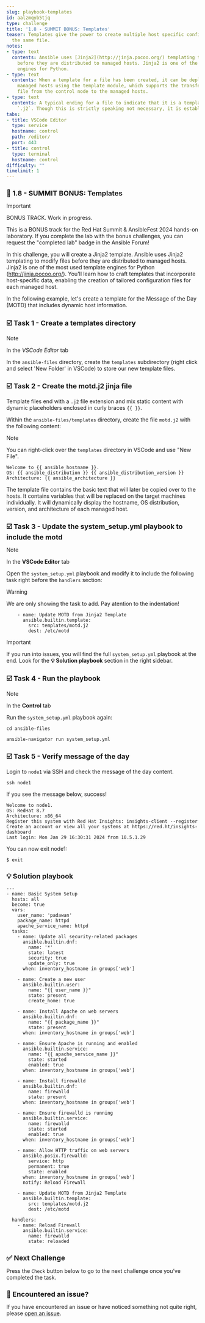 ```yaml
---
slug: playbook-templates
id: aalzmqyb5tjq
type: challenge
title: '1.8 - SUMMIT BONUS: Templates'
teaser: Templates give the power to create multiple host specific configuration from
  the same file.
notes:
- type: text
  contents: Ansible uses [Jinja2](http://jinja.pocoo.org/) templating to modify files
    before they are distributed to managed hosts. Jinja2 is one of the most used template
    engines for Python.
- type: text
  contents: When a template for a file has been created, it can be deployed to the
    managed hosts using the template module, which supports the transfer of a local
    file from the control node to the managed hosts.
- type: text
  contents: A typical ending for a file to indicate that it is a template file is
    `.j2`. Though this is strictly speaking not necessary, it is established practice.
tabs:
- title: VSCode Editor
  type: service
  hostname: control
  path: /editor/
  port: 443
- title: control
  type: terminal
  hostname: control
difficulty: ""
timelimit: 1
---
```

👋 1.8 - SUMMIT BONUS: Templates
===

> [!IMPORTANT]
> BONUS TRACK. Work in progress.

This is a BONUS track for the Red Hat Summit & AnsibleFest 2024 hands-on laboratory. If you complete the lab with the bonus challenges, you can request the "completed lab" badge in the Ansible Forum!

In this challenge, you will create a Jinja2 template. Ansible uses Jinja2 templating to modify files before they are distributed to managed hosts. Jinja2 is one of the most used template engines for Python (http://jinja.pocoo.org/). You'll learn how to craft templates that incorporate host-specific data, enabling the creation of tailored configuration files for each managed host.

In the following example, let's create a template for the Message of the Day (MOTD) that includes dynamic host information.


☑️ Task 1 - Create a templates directory
===

> [!NOTE]
> In the *VSCode Editor* tab

In the `ansible-files` directory, create the  `templates` subdirectory (right click and select 'New Folder' in VSCode) to store our new template files.

☑️ Task 2 - Create the motd.j2 jinja file
===

Template files end with a `.j2` file extension and mix static content with dynamic placeholders enclosed in curly braces `{{ }}`.

Within the `ansible-files/templates` directory, create the file `motd.j2` with the following content:

> [!NOTE]
> You can right-click over the `templates`  directory in VSCode and use "New File".

```
Welcome to {{ ansible_hostname }}.
OS: {{ ansible_distribution }} {{ ansible_distribution_version }}
Architecture: {{ ansible_architecture }}
```

The template file contains the basic text that will later be copied over to the hosts. It contains variables that will be replaced on the target machines individually. It will dynamically display the hostname, OS distribution, version, and architecture of each managed host.

☑️ Task 3 - Update the system_setup.yml playbook to include the motd
===

> [!NOTE]
> In the **VSCode Editor** tab


Open the `system_setup.yml` playbook and modify it to include the following task right before the `handlers` section:

> [!WARNING]
> We are only showing the task to add. Pay atention to the indentation!

```
    - name: Update MOTD from Jinja2 Template
      ansible.builtin.template:
        src: templates/motd.j2
        dest: /etc/motd
```

> [!IMPORTANT]
> If you run into issues, you will find the full `system_setup.yml` playbook at the end. Look for the **💡 Solution playbook** section in the right sidebar.


☑️ Task 4 - Run the playbook
===

> [!NOTE]
> In the **Control** tab

Run the `system_setup.yml` playbook again:

```
cd ansible-files
```
```
ansible-navigator run system_setup.yml
```

☑️ Task 5 - Verify message of the day
===

Login to `node1` via SSH and check the message of the day content.

```
ssh node1
```

If you see the message below, success!


```
Welcome to node1.
OS: RedHat 8.7
Architecture: x86_64
Register this system with Red Hat Insights: insights-client --register
Create an account or view all your systems at https://red.ht/insights-dashboard
Last login: Mon Jan 29 16:30:31 2024 from 10.5.1.29
```
You can now exit node1:

```
$ exit
```
💡 Solution playbook
===

```
---
- name: Basic System Setup
  hosts: all
  become: true
  vars:
    user_name: 'padawan'
    package_name: httpd
    apache_service_name: httpd
  tasks:
    - name: Update all security-related packages
      ansible.builtin.dnf:
        name: '*'
        state: latest
        security: true
        update_only: true
      when: inventory_hostname in groups['web']

    - name: Create a new user
      ansible.builtin.user:
        name: "{{ user_name }}"
        state: present
        create_home: true

    - name: Install Apache on web servers
      ansible.builtin.dnf:
        name: "{{ package_name }}"
        state: present
      when: inventory_hostname in groups['web']

    - name: Ensure Apache is running and enabled
      ansible.builtin.service:
        name: "{{ apache_service_name }}"
        state: started
        enabled: true
      when: inventory_hostname in groups['web']

    - name: Install firewalld
      ansible.builtin.dnf:
        name: firewalld
        state: present
      when: inventory_hostname in groups['web']

    - name: Ensure firewalld is running
      ansible.builtin.service:
        name: firewalld
        state: started
        enabled: true
      when: inventory_hostname in groups['web']

    - name: Allow HTTP traffic on web servers
      ansible.posix.firewalld:
        service: http
        permanent: true
        state: enabled
      when: inventory_hostname in groups['web']
      notify: Reload Firewall

    - name: Update MOTD from Jinja2 Template
      ansible.builtin.template:
        src: templates/motd.j2
        dest: /etc/motd

  handlers:
    - name: Reload Firewall
      ansible.builtin.service:
        name: firewalld
        state: reloaded
```

✅ Next Challenge
===
Press the `Check` button below to go to the next challenge once you’ve completed the task.

🐛 Encountered an issue?
====

If you have encountered an issue or have noticed something not quite right, please [open an issue](https://github.com/ansible/instruqt/issues/new?labels=writing-first-playbook&title=Issue+with+Writing+First+Playbook+slug+ID:+playbook-templates&assignees=rlopez133).

<style type="text/css" rel="stylesheet">
  .lightbox {
    display: none;
    position: fixed;
    justify-content: center;
    align-items: center;
    z-index: 999;
    top: 0;
    left: 0;
    right: 0;
    bottom: 0;
    padding: 1rem;
    background: rgba(0, 0, 0, 0.8);
    margin-left: auto;
    margin-right: auto;
    margin-top: auto;
    margin-bottom: auto;
  }
  .lightbox:target {
    display: flex;
  }
  .lightbox img {
    /* max-height: 100% */
    max-width: 60%;
    max-height: 60%;
  }
  img {
    display: block;
    margin-left: auto;
    margin-right: auto;
  }
  h1 {
    font-size: 18px;
  }
    h2 {
    font-size: 16px;
    font-weight: 600
  }
    h3 {
    font-size: 14px;
    font-weight: 600
  }
  p span {
    font-size: 14px;
  }
  ul li span {
    font-size: 14px
  }
</style>
